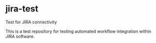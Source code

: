 # jira-test
Test for JIRA connectivity

This is a test repository for testing automated workflow integration within JIRA software.

